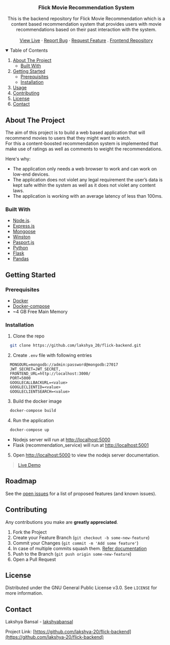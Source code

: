 <br />
<p align="center">  

  <h3 align="center">Flick Movie Recommendation System</h3>

  <p align="center">
    This is the backend repository for Flick Movie Recommendation which is a content based recommendation system that provides users with movie recommendations based on their past interaction with the system.
    <br />
    <br />
    <a href="https://flick--backend.herokuapp.com/">View Live</a>
    ·
    <a href="https://github.com/lakshya-20/flick-backend/issues">Report Bug</a>
    ·
    <a href="https://github.com/lakshya-20/flick-backend/issues">Request Feature</a>
    .
    <a href="https://github.com/lakshya-20/flick-frontend">Frontend Repository</a>
  </p>
</p>



<!-- TABLE OF CONTENTS -->
<details open="open">
  <summary>Table of Contents</summary>
  <ol>
    <li>
      <a href="#about-the-project">About The Project</a>
      <ul>
        <li><a href="#built-with">Built With</a></li>
      </ul>
    </li>
    <li>
      <a href="#getting-started">Getting Started</a>
      <ul>
        <li><a href="#prerequisites">Prerequisites</a></li>
        <li><a href="#installation">Installation</a></li>
      </ul>
    </li>
    <li><a href="#usage">Usage</a></li>
    <li><a href="#contributing">Contributing</a></li>
    <li><a href="#license">License</a></li>
    <li><a href="#contact">Contact</a></li>
  </ol>
</details>



<!-- ABOUT THE PROJECT -->
## About The Project

The aim of this project is to build a web based application that will recommend movies to users that they might want to watch.
<br>
For this a content-boosted recommendation system is implemented that make use of ratings as well as comments to weight the recommendations. 

Here's why:
* The application only needs a web browser to work and can work on low-end devices.
* The application does not violet any legal requirement the user’s data is kept safe within the system as well as it does not violet any content laws.
* The application is working with an average latency of less than 100ms.


### Built With

* [Node.js](https://nodejs.org/en/).
* [Express.js](https://expressjs.com/)
* [Mongoose](https://mongoosejs.com/)
* [Winston](https://www.npmjs.com/package/winston)
* [Pasport.js](http://www.passportjs.org/)
* [Python](https://www.python.org/)
* [Flask](https://flask.palletsprojects.com/en/2.0.x/)
* [Pandas](https://pandas.pydata.org/)




<!-- GETTING STARTED -->
## Getting Started

### Prerequisites

* [Docker](https://www.docker.com/)
* [Docker-compose](https://docs.docker.com/compose/)
* ~4 GB Free Main Memory

### Installation

1. Clone the repo
  ```sh
    git clone https://github.com/lakshya_20/flick-backend.git
  ```
2. Create `.env` file with following entries
  ```
    MONGOURL=mongodb://admin:password@mongodb:27017
    JWT_SECRET=JWT_SECRET,
    FRONTEND_URL=http://localhost:3000/
    PORT=5000
    GOOGLECALLBACKURL=<value>
    GOOGLECLIENTID=<value>
    GOOGLECLIENTSEARCH=<value>
  ```
3. Build the docker image
  ```sh
    docker-compose build
  ```
4. Run the application
  ```sh
    docker-compose up
  ```
  - Nodejs server will run at [http://localhost:5000](http://localhost:5000)
  - Flask (recommendation_service) will run at [http://localhost:5001](http://localhost:5001)


5. Open [http://localhost:5000](http://localhost:5000) to view the nodejs server documentation.

> [Live Demo](https://flick--backend.herokuapp.com/)

<!-- ROADMAP -->
## Roadmap

See the [open issues](https://github.com/lakshya-20/flick-backend/issues) for a list of proposed features (and known issues).



<!-- CONTRIBUTING -->
## Contributing
Any contributions you make are **greatly appreciated**.

1. Fork the Project
2. Create your Feature Branch (`git checkout -b some-new-feature`)
3. Commit your Changes (`git commit -m 'Add some feature'`)
4. In case of multiple commits squash them. [Refer documentation](https://www.internalpointers.com/post/squash-commits-into-one-git)
5. Push to the Branch (`git push origin some-new-feature`)
6. Open a Pull Request 



<!-- LICENSE -->
## License

Distributed under the GNU General Public License v3.0. See `LICENSE` for more information.

<!-- CONTACT -->
## Contact

Lakshya Bansal - [lakshyabansal](https://www.linkedin.com/in/lakshyabansal/)

Project Link: [https://github.com/lakshya-20/flick-backend](https://github.com/lakshya-20/flick-backend)

